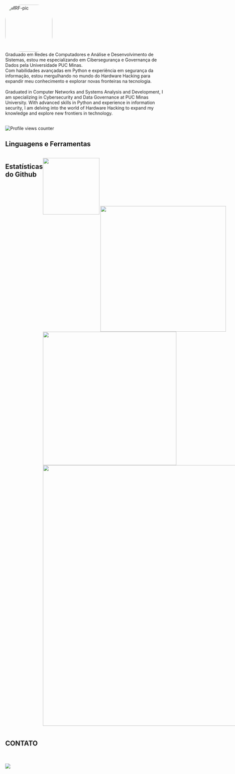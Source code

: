 <div div style="display: flex; align-items: flex-start; align: center">
<img align="left" alt="MRF-pic" height="150" style="border-radius:50px;" src="https://pbs.twimg.com/media/EgwlIdzXsAY2tb2?format=jpg&name=900x900">
</div>

<div>
Graduado em Redes de Computadores e Análise e Desenvolvimento de Sistemas, estou me especializando em Cibersegurança e Governança de Dados pela Universidade PUC Minas.<br> 
Com habilidades avançadas em Python e experiência em segurança da informação, estou mergulhando no mundo do Hardware Hacking para expandir meu conhecimento e explorar novas fronteiras na tecnologia.
<br>
<br>
Graduated in Computer Networks and Systems Analysis and Development, I am specializing in Cybersecurity and Data Governance at PUC Minas University.
With advanced skills in Python and experience in information security, I am delving into the world of Hardware Hacking to expand my knowledge and explore new frontiers in technology.
<br>
<br>
 
![Profile views counter](https://komarev.com/ghpvc/?username=MateusRodriguesF&&style=flat-square)

</div>
 
## Linguagens e Ferramentas  
<div style="display: flex; align-items: flex-start; align: left">
<table align="left">
  <tr>
    <td align="center" width="96">
      <a href="https://www.python.org/">
        <img src="https://techstack-generator.vercel.app/python-icon.svg" alt="icon" width="40" height="40" />
      </a>
      <br>Python
    </td>
    <td align="center"  width="96">
        <img src="https://skillicons.dev/icons?i=flask" width="40" height="40" alt="flask" />
      <br>Flask
    </td>
        <td align="center" width="96">
        <img src="https://skillicons.dev/icons?i=selenium" width="40" height="40" alt="selenium" />
      <br>Selenium
    </td>
    <td align="center" width="96">
        <img src="https://skillicons.dev/icons?i=vscode" width="40" height="40" alt="VsCode" />
      <br>VsCode
    </td>
  <td align="center" width="96">
        <img src="https://www.vectorlogo.zone/logos/sqlite/sqlite-icon.svg" alt="icon" width="40" height="40"/>
      <br>SQLite
    </td>
  </tr>
  <tr>
     <td align="center" width="96">
        <img src="https://techstack-generator.vercel.app/github-icon.svg" alt="icon" width="40" height="40" />
      <br>Github
    </td>
    <td align="center"  width="96">
        <img src="https://skillicons.dev/icons?i=html" width="40" height="40" alt="HTML5" />
      <br>HTML5
    </td>
      <td align="center" width="96">
        <img src="https://skillicons.dev/icons?i=css" width="40" height="40" alt="css" />
      <br>CSS
    </td>
    <td align="center"  width="96">
        <img src="https://skillicons.dev/icons?i=bootstrap" width="40" height="40" alt="bootstrap" />
      <br>Bootstrap
    </td>
     <td align="center" width="96">
        <img src="https://techstack-generator.vercel.app/js-icon.svg" alt="icon" width="40" height="40" />
      <br>JavaScript
    </td>
 </tr>
</table>
<br>
<br>
<br>
<br>
<br>
<br>
<br>
<br>
<br>
  
## Estatísticas do Github 
<img height="180em" align="left" src="https://github-readme-stats.vercel.app/api/top-langs/?username=MateusRodriguesF&layout=compact&langs_count=7&theme=react"/>  <br><br><br><br><br><br><br><br><br>
<img width="400" src="https://github-readme-stats.vercel.app/api?username=MateusRodriguesF&count_private=true&show_icons=true&theme=react" /> <img width="425" src="https://streak-stats.demolab.com/?user=MateusRodriguesF&theme=react" />
<img width="830" src="https://github-readme-activity-graph.vercel.app/graph?username=MateusRodriguesF&bg_color=21232a&color=a8eeff&line=61dafb&point=f0fcff&area=true&hide_border=false" />

<br>
</div>

## CONTATO
<br>
<br> 
<a href="https://br.linkedin.com/in/mateus-fonseca-810559210" target="_blank"><img src="https://img.shields.io/badge/-LinkedIn-%230077B5?style=for-the-badge&logo=linkedin&logoColor=white" target="_blank"></a>
